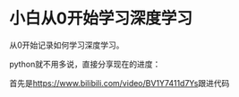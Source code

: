 # 小白从0开始学习深度学习
从0开始记录如何学习深度学习。

python就不用多说，直接分享现在的进度：

首先是<https://www.bilibili.com/video/BV1Y7411d7Ys>跟进代码
